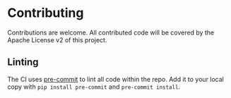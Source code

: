 # Contributing

Contributions are welcome. All contributed code will be covered by the Apache License v2 of this project.

## Linting

The CI uses [pre-commit](https://pre-commit.com/) to lint all code within the repo. Add it to your local
copy with `pip install pre-commit` and `pre-commit install`.
